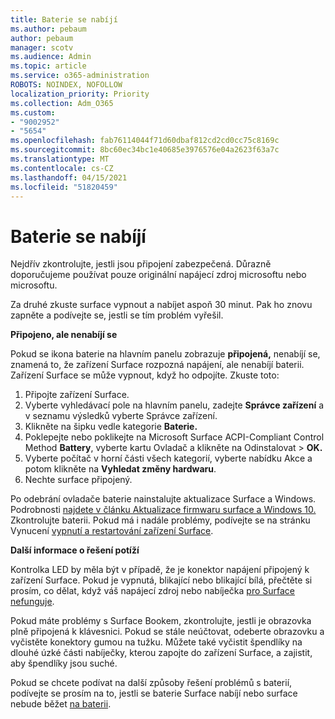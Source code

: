 ```yaml
---
title: Baterie se nabíjí
ms.author: pebaum
author: pebaum
manager: scotv
ms.audience: Admin
ms.topic: article
ms.service: o365-administration
ROBOTS: NOINDEX, NOFOLLOW
localization_priority: Priority
ms.collection: Adm_O365
ms.custom:
- "9002952"
- "5654"
ms.openlocfilehash: fab76114044f71d60dbaf812cd2cd0cc75c8169c
ms.sourcegitcommit: 8bc60ec34bc1e40685e3976576e04a2623f63a7c
ms.translationtype: MT
ms.contentlocale: cs-CZ
ms.lasthandoff: 04/15/2021
ms.locfileid: "51820459"
---
```

# <a name="battery-wont-charge"></a>Baterie se nabíjí

Nejdřív zkontrolujte, jestli jsou připojení zabezpečená. Důrazně doporučujeme používat pouze originální napájecí zdroj microsoftu nebo microsoftu.

Za druhé zkuste surface vypnout a nabíjet aspoň 30 minut. Pak ho znovu zapněte a podívejte se, jestli se tím problém vyřešil.

**Připojeno, ale nenabíjí se**

Pokud se ikona baterie na hlavním panelu zobrazuje **připojená,** nenabíjí se, znamená to, že zařízení Surface rozpozná napájení, ale nenabíjí baterii. Zařízení Surface se může vypnout, když ho odpojíte. Zkuste toto:

1. Připojte zařízení Surface.
2. Vyberte vyhledávací pole na hlavním panelu, zadejte  **Správce zařízení** a v seznamu výsledků vyberte Správce zařízení.
3. Klikněte na šipku vedle kategorie **Baterie.**
4. Poklepejte nebo poklikejte na Microsoft Surface ACPI-Compliant Control  Method **Battery**, vyberte kartu Ovladač a klikněte na Odinstalovat > **OK.**
5. Vyberte počítač v horní části všech kategorií, vyberte nabídku Akce a potom klikněte na **Vyhledat změny hardwaru**. 
6. Nechte surface připojený.

Po odebrání ovladače baterie nainstalujte aktualizace Surface a Windows. Podrobnosti [najdete v článku Aktualizace firmwaru surface a Windows 10.](https://support.microsoft.com/help/4023505) Zkontrolujte baterii. Pokud má i nadále problémy, podívejte se na stránku Vynucení [vypnutí a restartování zařízení Surface](https://support.microsoft.com/help/4036280/surface-force-a-shut-down-and-restart-your-surface).

**Další informace o řešení potíží**

Kontrolka LED by měla být v případě, že je konektor napájení připojený k zařízení Surface. Pokud je vypnutá, blikající nebo blikající bílá, přečtěte si prosím, co dělat, když váš napájecí zdroj nebo nabíječka [pro Surface nefunguje](https://support.microsoft.com/help/4484763/surface-fix-issues-with-your-power-supply). 

Pokud máte problémy s Surface Bookem, zkontrolujte, jestli je obrazovka plně připojená k klávesnici. Pokud se stále neúčtovat, odeberte obrazovku a vyčistěte konektory gumou na tužku. Můžete také vyčistit špendlíky na dlouhé úzké části nabíječky, kterou zapojte do zařízení Surface, a zajistit, aby špendlíky jsou suché.

Pokud se chcete podívat na další způsoby řešení problémů s baterií, podívejte se prosím na to, jestli se baterie Surface nabíjí nebo surface nebude běžet [na baterii](https://support.microsoft.com/help/4023536/surface-surface-battery-wont-charge).
